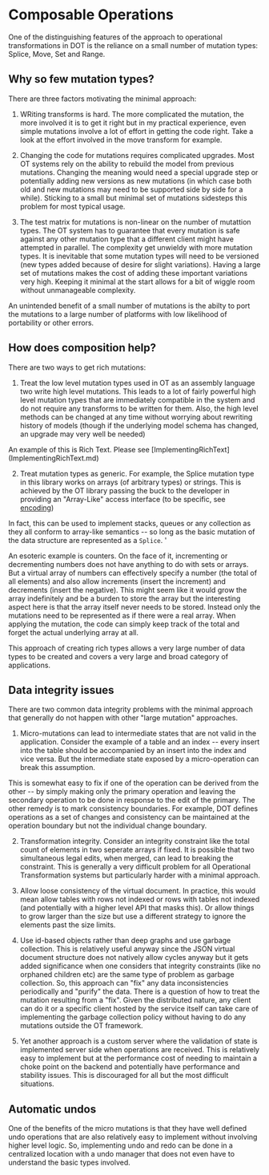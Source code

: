 # Composable Operations

One of the distinguishing features of the approach to operational transformations
in DOT is the reliance on a small number of mutation types: Splice, Move, Set and
Range.

## Why so few mutation types?

There are three factors motivating the minimal approach:

1. WRiting transforms is hard.  The more complicated the mutation, the more involved
it is to get it right but in my practical experience, even simple mutations involve 
a lot of effort in getting the code right.  Take a look at the effort involved in
the move transform for example.

2. Changing the code for mutations requires complicated upgrades.  Most OT systems
rely on the ability to rebuild the model from previous mutations.  Changing the 
meaning would need a special upgrade step or potentially adding new versions as
new mutations (in which case both old and new mutations may need to be supported
side by side for a while).  Sticking to a small but minimal set of mutations
sidesteps this problem for most typical usage.


3. The test matrix for mutations is non-linear on the number of mutattion types.
The OT system has to guarantee that every mutation is safe against any other
mutation type that a different client might have attempted in parallel.  The 
complexity get unwieldy with more mutation types.  It is inevitable that some
mutation types will need to be versioned (new types added because of desire for
slight variations).  Having a large set of mutations makes the cost of adding
these important variations very high.  Keeping it minimal at the start allows
for a bit of wiggle room without unmanageable complexity.

An unintended benefit of a small number of mutations is the abilty to port
the mutations to a large number of platforms with low likelihood of portability
or other errors.

##  How does composition help?

There are two ways to get rich mutations:

1. Treat the low level mutation types used in OT as an assembly language two write
high level mutations. This leads to a lot of fairly powerful high level mutation
types that are immediately compatible in the system and do not require any transforms
to be written for them.  Also, the high level methods can be changed at any time
without worrying about rewriting history of models (though if the underlying
model schema has changed, an upgrade may very well be needed)

An example of this is Rich Text.  Please see [ImplementingRichText]
(ImplementingRichText.md)

2. Treat mutation types as generic.  For example, the Splice mutation type in this
library works on arrays (of arbitrary types) or strings.  This is achieved by the
OT library passing the buck to the developer in providing an "Array-Like" access 
interface (to be specific, see
[encoding](https://godoc.org/github.com/dotchain/dot/encoding))

In fact, this can be used to implement stacks, queues or any collection as they
all conform to array-like semantics -- so long as the basic mutation of the data 
structure are represented as a `Splice`.  '

An esoteric example is counters.  On the face of it, incrementing or decrementing
numbers does not have anything to do with sets or arrays.  But a virtual array
of numbers can effectively specify a number (the total of all elements) and also
allow increments (insert the increment) and decrements (insert the negative).
This might seem like it would grow the array indefinitely and be a burden to
store the array but the interesting aspect here is that the array itself never
needs to be stored.  Instead only the mutations need to be represented as if
there were a real array. When applying the mutation, the code can simply keep
track of the total and forget the actual underlying array at all.

This approach of creating rich types allows a very large number of data types
to be created and covers a very large and broad category of applications.

## Data integrity issues

There are two common data integrity problems with the minimal approach that 
generally do not happen with other "large mutation" approaches.

1. Micro-mutations can lead to intermediate states that are not valid in the
application. Consider the example of a table and an index -- every insert into
the table should be accompanied by an insert into the index and vice versa. But
the intermediate state exposed by a micro-operation can break this assumption.

This is somewhat easy to fix if one of the operation can be derived from the
other -- by simply making only the primary operation and leaving the secondary
operation to be done in response to the edit of the primary. The other remedy
is to mark consistency boundaries.  For example, DOT defines operations as a
set of changes and consistency can be maintained at the operation boundary but
not the individual change boundary.

2. Transformation integrity.  Consider an integrity constraint like the total
count of elements in two seperate arrays if fixed.  It is possible that two
simultaneous legal edits, when merged, can lead to breaking the constraint.
This is generally a very difficult problem for all Operational Transformation
systems but particularly harder with a minimal approach.

1. Allow loose consistency of the virtual document. In practice, this would
mean allow tables with rows not indexed or rows with tables not indexed (and
potentially with a higher level API that masks this).  Or allow things to 
grow larger than the size but use a different strategy to ignore the elements
past the size limits.

2. Use id-based objects rather than deep graphs and use garbage collection.
This is relatively useful anyway since the JSON virtual document structure
does not natively allow cycles anyway but it gets added significance when
one considers that integrity constraints (like no orphaned children etc)
are the same type of problem as garbage collection.  So, this approach can
"fix" any data inconsistencies periodically and "purify" the data.  There
is a question of how to treat the mutation resulting from a "fix".  Given
the distributed nature, any client can do it or a specific client hosted
by the service itself can take care of implementing the garbage collection
policy without having to do any mutations outside the OT framework.

3. Yet another approach is a custom server where the validation of state
is implemented server side when operations are received.  This is relatively
easy to implement but at the performance cost of needing to maintain a
choke point on the backend and potentially have performance and stability
issues.  This is discouraged for all but the most difficult situations.

## Automatic undos

One of the benefits of the micro mutations is that they have well defined
undo operations that are also relatively easy to implement without involving
higher level logic. So, implementing undo and redo can be done in a 
centralized location with a undo manager that does not even have to understand
the basic types involved.


